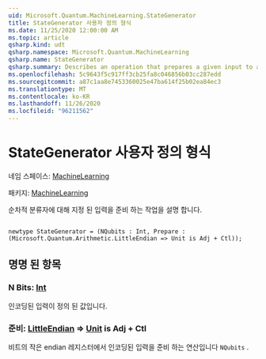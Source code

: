 ```yaml
---
uid: Microsoft.Quantum.MachineLearning.StateGenerator
title: StateGenerator 사용자 정의 형식
ms.date: 11/25/2020 12:00:00 AM
ms.topic: article
qsharp.kind: udt
qsharp.namespace: Microsoft.Quantum.MachineLearning
qsharp.name: StateGenerator
qsharp.summary: Describes an operation that prepares a given input to a sequential classifier.
ms.openlocfilehash: 5c9643f5c917ff3cb25fa8c046856b03cc287edd
ms.sourcegitcommit: a87c1aa8e7453360025e47ba614f25b02ea84ec3
ms.translationtype: MT
ms.contentlocale: ko-KR
ms.lasthandoff: 11/26/2020
ms.locfileid: "96211562"
---
```

# <a name="stategenerator-user-defined-type"></a>StateGenerator 사용자 정의 형식

네임 스페이스: [MachineLearning](xref:Microsoft.Quantum.MachineLearning)

패키지: [MachineLearning](https://nuget.org/packages/Microsoft.Quantum.MachineLearning)


순차적 분류자에 대해 지정 된 입력을 준비 하는 작업을 설명 합니다.

```qsharp

newtype StateGenerator = (NQubits : Int, Prepare : (Microsoft.Quantum.Arithmetic.LittleEndian => Unit is Adj + Ctl));
```



## <a name="named-items"></a>명명 된 항목

### <a name="nqubits--int"></a>N Bits: [Int](xref:microsoft.quantum.lang-ref.int)

인코딩된 입력이 정의 된 값입니다.
### <a name="prepare--littleendian--unit--is-adj--ctl"></a>준비: [LittleEndian](xref:Microsoft.Quantum.Arithmetic.LittleEndian) => [Unit](xref:microsoft.quantum.lang-ref.unit)  is Adj + Ctl

비트의 작은 endian 레지스터에서 인코딩된 입력을 준비 하는 연산입니다 `NQubits` .